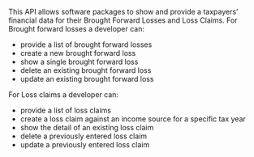 This API allows software packages to show and provide a taxpayers’ financial data for their Brought Forward Losses and Loss Claims. 
For Brought forward losses a developer can:

* provide a list of brought forward losses
* create a new brought forward loss 
* show a single brought forward loss
* delete an existing brought forward loss
* update an existing brought forward loss
 
For Loss claims a developer can:

* provide a list of loss claims
* create a loss claim against an income source for a specific tax year
* show the detail of an existing loss claim
* delete a previously entered loss claim
* update a previously entered loss claim